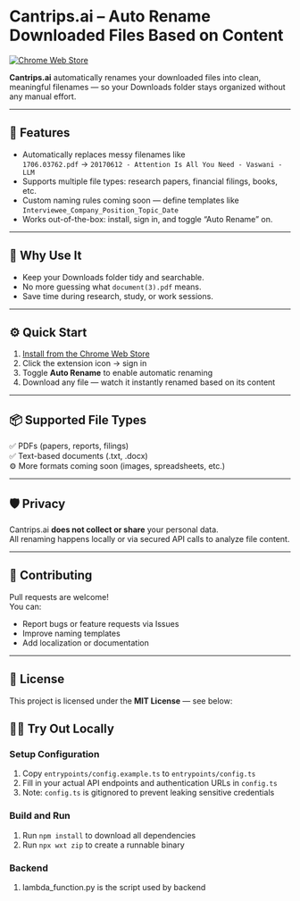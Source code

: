 # Cantrips.ai – Auto Rename Downloaded Files Based on Content

[![Chrome Web Store](https://img.shields.io/chrome-web-store/v/fnaemmlnchphilapbdjejjlhoomcpblk.svg)](https://chromewebstore.google.com/detail/cantripsai-auto-rename-do/fnaemmlnchphilapbdjejjlhoomcpblk)

**Cantrips.ai** automatically renames your downloaded files into clean, meaningful filenames — so your Downloads folder stays organized without any manual effort.

---

## 🚀 Features

- Automatically replaces messy filenames like  
  `1706.03762.pdf` → `20170612 - Attention Is All You Need - Vaswani - LLM`
- Supports multiple file types: research papers, financial filings, books, etc.
- Custom naming rules coming soon — define templates like  
  `Interviewee_Company_Position_Topic_Date`
- Works out-of-the-box: install, sign in, and toggle “Auto Rename” on.

---

## 🧩 Why Use It

- Keep your Downloads folder tidy and searchable.  
- No more guessing what `document(3).pdf` means.  
- Save time during research, study, or work sessions.

---

## ⚙️ Quick Start

1. [Install from the Chrome Web Store](https://chromewebstore.google.com/detail/cantripsai-auto-rename-do/fnaemmlnchphilapbdjejjlhoomcpblk)  
2. Click the extension icon → sign in  
3. Toggle **Auto Rename** to enable automatic renaming  
4. Download any file — watch it instantly renamed based on its content

---

## 📦 Supported File Types

✅ PDFs (papers, reports, filings)  
✅ Text-based documents (.txt, .docx)  
⚙️ More formats coming soon (images, spreadsheets, etc.)

---

## 🛡️ Privacy

Cantrips.ai **does not collect or share** your personal data.  
All renaming happens locally or via secured API calls to analyze file content.

---

## 🤝 Contributing

Pull requests are welcome!  
You can:
- Report bugs or feature requests via Issues  
- Improve naming templates  
- Add localization or documentation

---

## 📄 License

This project is licensed under the **MIT License** — see below:

## 🧑‍💻 Try Out Locally

### Setup Configuration
1. Copy `entrypoints/config.example.ts` to `entrypoints/config.ts`
2. Fill in your actual API endpoints and authentication URLs in `config.ts`
3. Note: `config.ts` is gitignored to prevent leaking sensitive credentials

### Build and Run
1. Run `npm install` to download all dependencies
2. Run `npx wxt zip` to create a runnable binary

### Backend
1. lambda_function.py is the script used by backend
